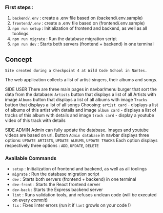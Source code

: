 ### First steps :

1. `backend/.env` : create a .env file based on (backend/.env.sample)
2. `frontend/.env` : create a .env file based on (frontend/.env.sample)
3. `npm run setup` : Initialization of frontend and backend, as well as all toolings
4. `npm run migrate` : Run the database migration script
5. `npm run dev` : Starts both servers (frontend + backend) in one terminal

## Concept
    Site created during a Checkpoint 4 at Wild Code School in Nantes.
The web application collects a list of artist-singers, their albums and songs.

SIDE USER
    There are three main pages in navbar/menu burger that sort the data from the database:
        `Artists` button that displays a list of all Artists with image
        `Albums` button that displays a list of all albums with image
        `Tracks` button that displays a list of all songs
    Choosing:
        `artist card` - displays a list of albums of this artist with details and image
        `album card` - displays a list of tracks of this album with details and image
        `track card` - display a youtube video of this track with details

SIDE ADMIN
    Admin can fully update the database.
    Images and youtube videos are based on url.
    Button `Admin database` in navbar displays three options:
    `UPDATE ARTISTS`, `UPDATE ALBUMS`, `UPDATE TRACKS` 
        Each option displays respectively three options :
            `ADD`, `UPDATE`, `DELETE`

### Available Commands

- `setup` : Initialization of frontend and backend, as well as all toolings
- `migrate` : Run the database migration script
- `dev` : Starts both servers (frontend + backend) in one terminal
- `dev-front` : Starts the React frontend server
- `dev-back` : Starts the Express backend server
- `lint` : Runs validation tools, and refuses unclean code (will be executed on every _commit_)
- `fix` : Fixes linter errors (run it if `lint` growls on your code !)

